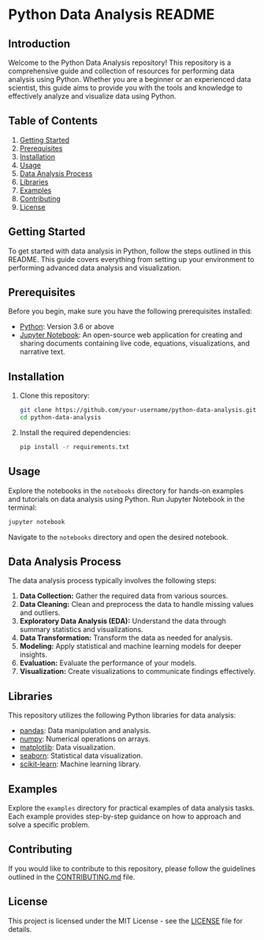 # Python Data Analysis README

## Introduction

Welcome to the Python Data Analysis repository! This repository is a comprehensive guide and collection of resources for performing data analysis using Python. Whether you are a beginner or an experienced data scientist, this guide aims to provide you with the tools and knowledge to effectively analyze and visualize data using Python.

## Table of Contents

1. [Getting Started](#getting-started)
2. [Prerequisites](#prerequisites)
3. [Installation](#installation)
4. [Usage](#usage)
5. [Data Analysis Process](#data-analysis-process)
6. [Libraries](#libraries)
7. [Examples](#examples)
8. [Contributing](#contributing)
9. [License](#license)

## Getting Started

To get started with data analysis in Python, follow the steps outlined in this README. This guide covers everything from setting up your environment to performing advanced data analysis and visualization.

## Prerequisites

Before you begin, make sure you have the following prerequisites installed:

- [Python](https://www.python.org/): Version 3.6 or above
- [Jupyter Notebook](https://jupyter.org/): An open-source web application for creating and sharing documents containing live code, equations, visualizations, and narrative text.

## Installation

1. Clone this repository:

    ```bash
    git clone https://github.com/your-username/python-data-analysis.git
    cd python-data-analysis
    ```

2. Install the required dependencies:

    ```bash
    pip install -r requirements.txt
    ```

## Usage

Explore the notebooks in the `notebooks` directory for hands-on examples and tutorials on data analysis using Python. Run Jupyter Notebook in the terminal:

```bash
jupyter notebook
```

Navigate to the `notebooks` directory and open the desired notebook.

## Data Analysis Process

The data analysis process typically involves the following steps:

1. **Data Collection:** Gather the required data from various sources.
2. **Data Cleaning:** Clean and preprocess the data to handle missing values and outliers.
3. **Exploratory Data Analysis (EDA):** Understand the data through summary statistics and visualizations.
4. **Data Transformation:** Transform the data as needed for analysis.
5. **Modeling:** Apply statistical and machine learning models for deeper insights.
6. **Evaluation:** Evaluate the performance of your models.
7. **Visualization:** Create visualizations to communicate findings effectively.

## Libraries

This repository utilizes the following Python libraries for data analysis:

- [pandas](https://pandas.pydata.org/): Data manipulation and analysis.
- [numpy](https://numpy.org/): Numerical operations on arrays.
- [matplotlib](https://matplotlib.org/): Data visualization.
- [seaborn](https://seaborn.pydata.org/): Statistical data visualization.
- [scikit-learn](https://scikit-learn.org/): Machine learning library.

## Examples

Explore the `examples` directory for practical examples of data analysis tasks. Each example provides step-by-step guidance on how to approach and solve a specific problem.

## Contributing

If you would like to contribute to this repository, please follow the guidelines outlined in the [CONTRIBUTING.md](CONTRIBUTING.md) file.

## License

This project is licensed under the MIT License - see the [LICENSE](LICENSE) file for details.

